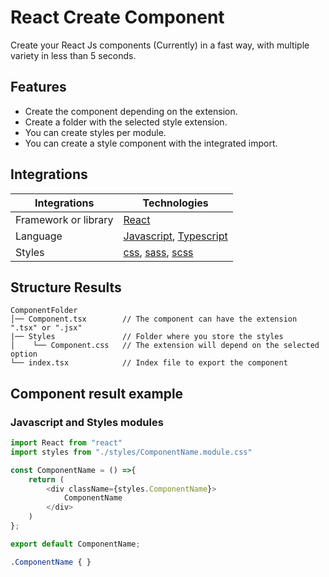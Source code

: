 # React Create Component 

Create your React Js components (Currently) in a fast way, with multiple variety in less than 5 seconds.
 

## Features

- Create the component depending on the extension.
- Create a folder with the selected style extension.
- You can create styles per module.
- You can create a style component with the integrated import.


## Integrations

| Integrations            | Technologies                 |
| ----------------------- | ---------------------------- | 
| Framework or library    | [React]                      | 
| Language                | [Javascript], [Typescript]   | 
| Styles                  | [css], [sass], [scss]        | 

[React]: https://github.com/facebook/react
[css]: https://developer.mozilla.org/es/docs/Web/CSS
[sass]: https://github.com/sass/sass
[scss]: https://github.com/sass/sass
[Typescript]: https://github.com/microsoft/TypeScript
[Javascript]: https://developer.mozilla.org/es/docs/Web/JavaScript



## Structure Results

```
ComponentFolder
│── Component.tsx        // The component can have the extension ".tsx" or ".jsx"
|── Styles               // Folder where you store the styles
│    └── Component.css   // The extension will depend on the selected option
└── index.tsx            // Index file to export the component
```

## Component result example

### Javascript and Styles modules

```javascript
import React from "react"
import styles from "./styles/ComponentName.module.css"

const ComponentName = () =>{
    return (
        <div className={styles.ComponentName}>
            ComponentName
        </div>
    )
};

export default ComponentName;
```

```css
.ComponentName { }
```


